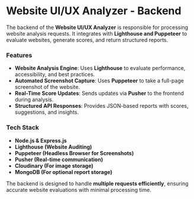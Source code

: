 # Website UI/UX Analyzer - Backend  

The backend of the **Website UI/UX Analyzer** is responsible for processing website analysis requests. It integrates with **Lighthouse and Puppeteer** to evaluate websites, generate scores, and return structured reports.  

### Features  

- **Website Analysis Engine**: Uses **Lighthouse** to evaluate performance, accessibility, and best practices.  
- **Automated Screenshot Capture**: Uses **Puppeteer** to take a full-page screenshot of the website.  
- **Real-Time Score Updates**: Sends updates via **Pusher** to the frontend during analysis.  
- **Structured API Responses**: Provides JSON-based reports with scores, suggestions, and insights.  

### Tech Stack  

- **Node.js & Express.js**
- **Lighthouse (Website Auditing)**
- **Puppeteer (Headless Browser for Screenshots)**
- **Pusher (Real-time communication)**
- **Cloudinary (For image storage)**
- **MongoDB (For optional report storage)**  

The backend is designed to handle **multiple requests efficiently**, ensuring accurate website evaluations with minimal processing time.  
